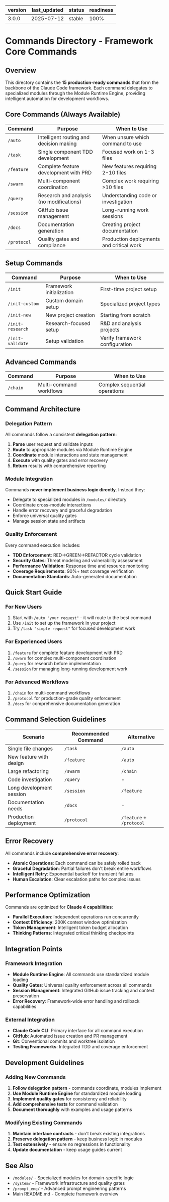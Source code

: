 | version | last_updated | status | readiness |
|---------|--------------|--------|----------|
| 3.0.0   | 2025-07-12   | stable | 100%     |

# Commands Directory - Framework Core Commands

## Overview

This directory contains the **15 production-ready commands** that form the backbone of the Claude Code framework. Each command delegates to specialized modules through the Module Runtime Engine, providing intelligent automation for development workflows.

## Core Commands (Always Available)

| Command | Purpose | When to Use |
|---------|---------|-------------|
| `/auto` | Intelligent routing and decision making | When unsure which command to use |
| `/task` | Single component TDD development | Focused work on 1-3 files |
| `/feature` | Complete feature development with PRD | New features requiring 2-10 files |
| `/swarm` | Multi-component coordination | Complex work requiring >10 files |
| `/query` | Research and analysis (no modifications) | Understanding code or investigation |
| `/session` | GitHub issue management | Long-running work sessions |
| `/docs` | Documentation generation | Creating project documentation |
| `/protocol` | Quality gates and compliance | Production deployments and critical work |

## Setup Commands

| Command | Purpose | When to Use |
|---------|---------|-------------|
| `/init` | Framework initialization | First-time project setup |
| `/init-custom` | Custom domain setup | Specialized project types |
| `/init-new` | New project creation | Starting from scratch |
| `/init-research` | Research-focused setup | R&D and analysis projects |
| `/init-validate` | Setup validation | Verify framework configuration |

## Advanced Commands

| Command | Purpose | When to Use |
|---------|---------|-------------|
| `/chain` | Multi-command workflows | Complex sequential operations |

## Command Architecture

### Delegation Pattern

All commands follow a consistent **delegation pattern**:

1. **Parse** user request and validate inputs
2. **Route** to appropriate modules via Module Runtime Engine
3. **Coordinate** module interactions and state management
4. **Execute** with quality gates and error recovery
5. **Return** results with comprehensive reporting

### Module Integration

Commands **never implement business logic directly**. Instead they:
- Delegate to specialized modules in `/modules/` directory
- Coordinate cross-module interactions
- Handle error recovery and graceful degradation
- Enforce universal quality gates
- Manage session state and artifacts

### Quality Enforcement

Every command execution includes:
- **TDD Enforcement**: RED→GREEN→REFACTOR cycle validation
- **Security Gates**: Threat modeling and vulnerability assessment
- **Performance Validation**: Response time and resource monitoring
- **Coverage Requirements**: 90%+ test coverage verification
- **Documentation Standards**: Auto-generated documentation

## Quick Start Guide

### For New Users
1. Start with `/auto "your request"` - it will route to the best command
2. Use `/init` to set up the framework in your project
3. Try `/task "simple request"` for focused development work

### For Experienced Users
1. `/feature` for complete feature development with PRD
2. `/swarm` for complex multi-component coordination
3. `/query` for research before implementation
4. `/session` for managing long-running development work

### For Advanced Workflows
1. `/chain` for multi-command workflows
2. `/protocol` for production-grade quality enforcement
3. `/docs` for comprehensive documentation generation

## Command Selection Guidelines

| Scenario | Recommended Command | Alternative |
|----------|-------------------|-------------|
| Single file changes | `/task` | `/auto` |
| New feature with design | `/feature` | `/auto` |
| Large refactoring | `/swarm` | `/chain` |
| Code investigation | `/query` | - |
| Long development session | `/session` | `/feature` |
| Documentation needs | `/docs` | - |
| Production deployment | `/protocol` | `/feature` + `/protocol` |

## Error Recovery

All commands include **comprehensive error recovery**:
- **Atomic Operations**: Each command can be safely rolled back
- **Graceful Degradation**: Partial failures don't break entire workflows
- **Intelligent Retry**: Exponential backoff for transient failures
- **Human Escalation**: Clear escalation paths for complex issues

## Performance Optimization

Commands are optimized for **Claude 4 capabilities**:
- **Parallel Execution**: Independent operations run concurrently
- **Context Efficiency**: 200K context window optimization
- **Token Management**: Intelligent token budget allocation
- **Thinking Patterns**: Integrated critical thinking checkpoints

## Integration Points

### Framework Integration
- **Module Runtime Engine**: All commands use standardized module loading
- **Quality Gates**: Universal quality enforcement across all commands
- **Session Management**: Integrated GitHub issue tracking and context preservation
- **Error Recovery**: Framework-wide error handling and rollback capabilities

### External Integration
- **Claude Code CLI**: Primary interface for all command execution
- **GitHub**: Automated issue creation and PR management
- **Git**: Conventional commits and worktree isolation
- **Testing Frameworks**: Integrated TDD and coverage enforcement

## Development Guidelines

### Adding New Commands
1. **Follow delegation pattern** - commands coordinate, modules implement
2. **Use Module Runtime Engine** for standardized module loading
3. **Implement quality gates** for consistency and reliability
4. **Add comprehensive tests** for command validation
5. **Document thoroughly** with examples and usage patterns

### Modifying Existing Commands
1. **Maintain interface contracts** - don't break existing integrations
2. **Preserve delegation pattern** - keep business logic in modules
3. **Test extensively** - ensure no regressions in functionality
4. **Update documentation** - keep usage guides current

## See Also

- `/modules/` - Specialized modules for domain-specific logic
- `/system/` - Framework infrastructure and quality gates
- `/prompt_eng/` - Advanced prompt engineering patterns
- Main README.md - Complete framework overview